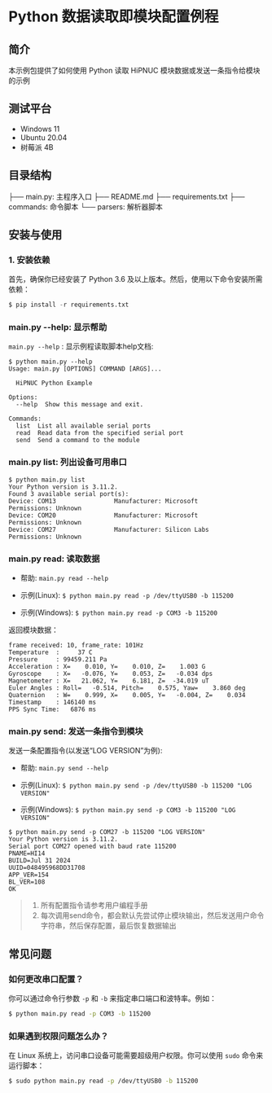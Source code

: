 # Python 数据读取即模块配置例程 #

## 简介

本示例包提供了如何使用 Python 读取 HiPNUC 模块数据或发送一条指令给模块的示例


## 测试平台

- Windows 11
- Ubuntu 20.04
- 树莓派 4B

## 目录结构

├── main.py: 主程序入口
├── README.md
├── requirements.txt
├── commands: 命令脚本
└── parsers: 解析器脚本

## 安装与使用

### 1. 安装依赖

首先，确保你已经安装了 Python 3.6 及以上版本。然后，使用以下命令安装所需依赖：

```python
$ pip install -r requirements.txt
```

### main.py --help: 显示帮助

`main.py --help` : 显示例程读取脚本help文档:

```
$ python main.py --help
Usage: main.py [OPTIONS] COMMAND [ARGS]...

  HiPNUC Python Example

Options:
  --help  Show this message and exit.

Commands:
  list  List all available serial ports
  read  Read data from the specified serial port
  send  Send a command to the module
```

### main.py list: 列出设备可用串口

```
$ python main.py list
Your Python version is 3.11.2.
Found 3 available serial port(s):
Device: COM13                Manufacturer: Microsoft            Permissions: Unknown
Device: COM20                Manufacturer: Microsoft            Permissions: Unknown
Device: COM27                Manufacturer: Silicon Labs         Permissions: Unknown

```

### main.py read: 读取数据

* 帮助: `main.py read --help`

* 示例(Linux): `$ python main.py read -p /dev/ttyUSB0 -b 115200`

* 示例(Windows): `$ python main.py read -p COM3 -b 115200`

返回模块数据：

  ```
  frame received: 10, frame_rate: 101Hz
  Temperature  :     37 C
  Pressure     : 99459.211 Pa
  Acceleration : X=    0.010, Y=    0.010, Z=    1.003 G
  Gyroscope    : X=   -0.076, Y=    0.053, Z=   -0.034 dps
  Magnetometer : X=   21.062, Y=    6.181, Z=  -34.019 uT
  Euler Angles : Roll=   -0.514, Pitch=    0.575, Yaw=    3.860 deg
  Quaternion   : W=    0.999, X=    0.005, Y=   -0.004, Z=    0.034
  Timestamp    : 146140 ms
  PPS Sync Time:   6876 ms
  ```

### main.py send: 发送一条指令到模块

发送一条配置指令(以发送“LOG VERSION”为例):

* 帮助: `main.py send --help`

* 示例(Linux): `$ python main.py send -p /dev/ttyUSB0 -b 115200 "LOG VERSION"` 

* 示例(Windows): `$ python main.py send -p COM3 -b 115200 "LOG VERSION"`

```
$ python main.py send -p COM27 -b 115200 "LOG VERSION"
Your Python version is 3.11.2.
Serial port COM27 opened with baud rate 115200
PNAME=HI14
BUILD=Jul 31 2024
UUID=048495968DD31708
APP_VER=154
BL_VER=108
OK
```

> 1. 所有配置指令请参考用户编程手册
> 2. 每次调用send命令，都会默认先尝试停止模块输出，然后发送用户命令字符串，然后保存配置，最后恢复数据输出

## 常见问题

### 如何更改串口配置？

你可以通过命令行参数 `-p` 和 `-b` 来指定串口端口和波特率。例如：

```bash
$ python main.py read -p COM3 -b 115200
```

### 如果遇到权限问题怎么办？

在 Linux 系统上，访问串口设备可能需要超级用户权限。你可以使用 `sudo` 命令来运行脚本：

```bash
$ sudo python main.py read -p /dev/ttyUSB0 -b 115200
```

